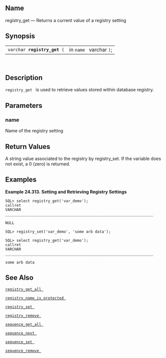 <div>

<div>

</div>

<div>

## Name

registry_get — Returns a current value of a registry setting

</div>

<div>

## Synopsis

<div>

|                                  |                         |
|----------------------------------|-------------------------|
| `varchar `**`registry_get`**` (` | in `name ` varchar `)`; |

<div>

 

</div>

</div>

</div>

<div>

## Description

`registry_get ` is used to retrieve values stored within database
registry.

</div>

<div>

## Parameters

<div>

### name

Name of the registry setting

</div>

</div>

<div>

## Return Values

A string value associated to the registry by registry_set. If the
variable does not exist, a 0 (zero) is returned.

</div>

<div>

## Examples

<div>

**Example 24.313. Setting and Retrieving Registry Settings**

<div>

``` programlisting
SQL> select registry_get('var_demo');
callret
VARCHAR
__________________________________________________________________

NULL

SQL> registry_set('var_demo', 'some arb data');

SQL> select registry_get('var_demo');
callret
VARCHAR
__________________________________________________________________

some arb data
```

</div>

</div>

  

</div>

<div>

## See Also

<a href="fn_registry_get_all.html" class="link"
title="registry_get_all"><code
class="function">registry_get_all </code></a>

<a href="fn_registry_name_is_protected.html" class="link"
title="registry_name_is_protected"><code
class="function">registry_name_is_protected </code></a>

<a href="fn_registry_set.html" class="link" title="registry_set"><code
class="function">registry_set </code></a>

<a href="fn_registry_remove.html" class="link"
title="registry_remove"><code
class="function">registry_remove </code></a>

<a href="fn_sequence_get_all.html" class="link"
title="sequence_get_all"><code
class="function">sequence_get_all </code></a>

<a href="fn_sequence_next.html" class="link" title="sequence_next"><code
class="function">sequence_next </code></a>

<a href="fn_sequence_set.html" class="link" title="sequence_set"><code
class="function">sequence_set </code></a>

<a href="fn_sequence_remove.html" class="link"
title="sequence_remove"><code
class="function">sequence_remove </code></a>

</div>

</div>
